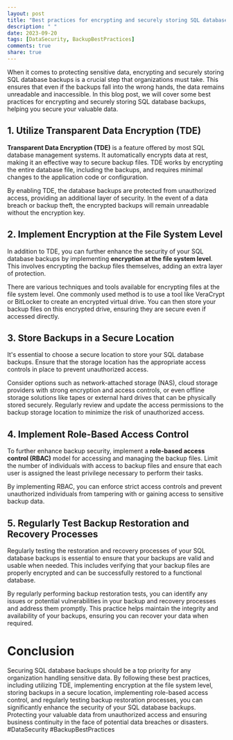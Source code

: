 ```yaml
---
layout: post
title: "Best practices for encrypting and securely storing SQL database backups"
description: " "
date: 2023-09-20
tags: [DataSecurity, BackupBestPractices]
comments: true
share: true
---
```


When it comes to protecting sensitive data, encrypting and securely storing SQL database backups is a crucial step that organizations must take. This ensures that even if the backups fall into the wrong hands, the data remains unreadable and inaccessible. In this blog post, we will cover some best practices for encrypting and securely storing SQL database backups, helping you secure your valuable data.

## 1. Utilize Transparent Data Encryption (TDE)

**Transparent Data Encryption (TDE)** is a feature offered by most SQL database management systems. It automatically encrypts data at rest, making it an effective way to secure backup files. TDE works by encrypting the entire database file, including the backups, and requires minimal changes to the application code or configuration.

By enabling TDE, the database backups are protected from unauthorized access, providing an additional layer of security. In the event of a data breach or backup theft, the encrypted backups will remain unreadable without the encryption key.

## 2. Implement Encryption at the File System Level

In addition to TDE, you can further enhance the security of your SQL database backups by implementing **encryption at the file system level**. This involves encrypting the backup files themselves, adding an extra layer of protection.

There are various techniques and tools available for encrypting files at the file system level. One commonly used method is to use a tool like VeraCrypt or BitLocker to create an encrypted virtual drive. You can then store your backup files on this encrypted drive, ensuring they are secure even if accessed directly.

## 3. Store Backups in a Secure Location

It's essential to choose a secure location to store your SQL database backups. Ensure that the storage location has the appropriate access controls in place to prevent unauthorized access.

Consider options such as network-attached storage (NAS), cloud storage providers with strong encryption and access controls, or even offline storage solutions like tapes or external hard drives that can be physically stored securely. Regularly review and update the access permissions to the backup storage location to minimize the risk of unauthorized access.

## 4. Implement Role-Based Access Control

To further enhance backup security, implement a **role-based access control (RBAC)** model for accessing and managing the backup files. Limit the number of individuals with access to backup files and ensure that each user is assigned the least privilege necessary to perform their tasks.

By implementing RBAC, you can enforce strict access controls and prevent unauthorized individuals from tampering with or gaining access to sensitive backup data.

## 5. Regularly Test Backup Restoration and Recovery Processes

Regularly testing the restoration and recovery processes of your SQL database backups is essential to ensure that your backups are valid and usable when needed. This includes verifying that your backup files are properly encrypted and can be successfully restored to a functional database.

By regularly performing backup restoration tests, you can identify any issues or potential vulnerabilities in your backup and recovery processes and address them promptly. This practice helps maintain the integrity and availability of your backups, ensuring you can recover your data when required.

# Conclusion

Securing SQL database backups should be a top priority for any organization handling sensitive data. By following these best practices, including utilizing TDE, implementing encryption at the file system level, storing backups in a secure location, implementing role-based access control, and regularly testing backup restoration processes, you can significantly enhance the security of your SQL database backups. Protecting your valuable data from unauthorized access and ensuring business continuity in the face of potential data breaches or disasters. #DataSecurity #BackupBestPractices